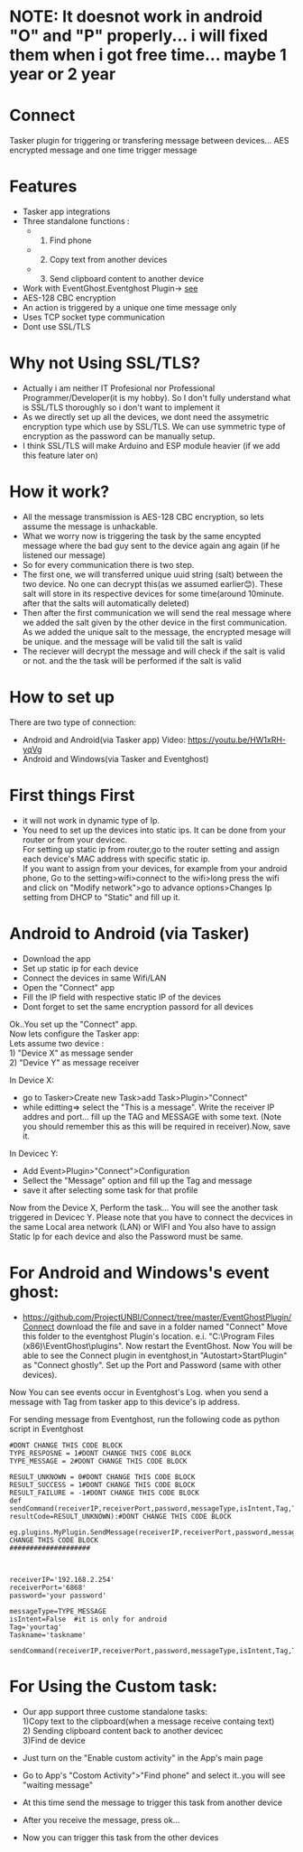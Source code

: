 # NOTE: It doesnot work in android "O" and "P" properly... i will fixed them when i got free time... maybe 1 year or 2 year

# Connect
Tasker plugin for triggering or transfering message between devices... AES encrypted message and one time trigger message


# Features
* Tasker app integrations
* Three standalone functions : 
   * 1) Find phone 
   * 2) Copy text from another devices 
   * 3) Send clipboard content to another device
* Work with EventGhost.Eventghost Plugin-> [see](https://github.com/ProjectUNBI/Connect/tree/master/EventGhostPlugin/Connect) 
* AES-128 CBC encryption
* An action is triggered by a unique one time message only
* Uses TCP socket type communication
* Dont use SSL/TLS


# Why not Using SSL/TLS?
* Actually i am neither IT Profesional nor Professional Programmer/Developer(it is my hobby). So I don't fully understand what is SSL/TLS thoroughly
  so i don't want to implement it
* As we directly set up all the devices, we dont need the assymetric encryption type which use by SSL/TLS. We can use symmetric type of encryption as the password can be manually setup.
* I think SSL/TLS will make Arduino and ESP module heavier (if we add this feature later on)

# How it work?
* All the message transmission is AES-128 CBC encryption, so lets assume the message is unhackable.
* What we worry now is triggering the task by the same encypted message where the bad guy sent to the device again ang again (if he listened our message)
* So for every communication there is two step.
* The first one, we will transferred unique uuid string (salt) between the two device. No one can decrypt this(as we assumed earlier😊).
  These salt will store in its respective devices for some time(around 10minute. after that the salts will automatically deleted)
* Then after the first communication we will send the real message where we added the salt given by the other device in the first communication.
  As we added the unique salt to the message, the encrypted mesage will be unique. and the message will be valid till the salt is valid 
* The reciever will decrypt the message and will check if the salt is valid or not. and the the task will be performed if the salt is valid

# How to set up
There are two type of connection:
* Android and Android(via Tasker app) Video: https://youtu.be/HW1xRH-yqVg
* Android and Windows(via Tasker and Eventghost)

# First things First
* it will not work in dynamic type of Ip.
* You need to set up the devices into static ips.
  It can be done from your router or from your devicec. <br/>For setting up static ip from router,go to the router setting and assign each device's MAC address with specific static ip.<br/>If you want to assign from your devices, for example from your android phone, Go to the setting>wifi>connect to the wifi>long press the wifi and click on "Modify network">go to advance options>Changes Ip setting from DHCP to "Static" and fill up it.

# Android to Android (via Tasker)
* Download the app
* Set up static ip for each device
* Connect the devices in same Wifi/LAN
* Open the "Connect" app
* Fill the IP field with respective static IP of the devices
* Dont forget to set the same encryption passord for all devices

Ok..You set up the "Connect" app.<br/>
Now lets configure the Tasker app:<br/>
Lets assume two device :<br/>1) "Device X" as message sender <br/>2) "Device Y" as message receiver

In Device X:
* go to Tasker>Create new Task>add Task>Plugin>"Connect"
* while editting=> select the "This is a message". Write the receiver IP addres and port... fill up the TAG and MESSAGE with some text. (Note you should remember this as this will be required in receiver).Now, save it.


In Devicec Y:
* Add Event>Plugin>"Connect">Configuration
* Sellect the "Message" option and fill up the Tag and message
* save it after selecting some task for that profile


Now from the Device X, Perform the task... You will see the another task triggered in Devicec Y. Please note that you have to connect the decvices in the same Local area network (LAN) or WIFI and You also have to assign Static Ip for each device and also the Password must be same.


# For Android and Windows's event ghost:

* https://github.com/ProjectUNBI/Connect/tree/master/EventGhostPlugin/Connect download the file and save in a folder named "Connect"
Move this folder to the eventghost Plugin's location. e.i. "C:\Program Files (x86)\EventGhost\plugins". Now restart the EventGhost.
Now You will be able to see the Connect plugin in eventghost,in "Autostart>StartPlugin" as "Connect ghostly". Set up the Port and Password (same with other devices).

Now You can see events occur in Eventghost's Log. when you send a message with Tag from tasker app to this device's ip address.

For sending message from Eventghost, run the following code as python script in Eventghost

```
#DONT CHANGE THIS CODE BLOCK
TYPE_RESPOSNE = 1#DONT CHANGE THIS CODE BLOCK
TYPE_MESSAGE = 2#DONT CHANGE THIS CODE BLOCK

RESULT_UNKNOWN = 0#DONT CHANGE THIS CODE BLOCK
RESULT_SUCCESS = 1#DONT CHANGE THIS CODE BLOCK
RESULT_FAILURE = -1#DONT CHANGE THIS CODE BLOCK
def sendCommand(receiverIP,receiverPort,password,messageType,isIntent,Tag,Taskname,Message=None,extra=None, resultCode=RESULT_UNKNOWN):#DONT CHANGE THIS CODE BLOCK
    eg.plugins.MyPlugin.SendMessage(receiverIP,receiverPort,password,messageType,isIntent,Tag,Message,Taskname,extra,resultCode)#DONT CHANGE THIS CODE BLOCK
####################



receiverIP='192.168.2.254'
receiverPort='6868'
password='your password'

messageType=TYPE_MESSAGE
isIntent=False  #it is only for android
Tag='yourtag'
Taskname='taskname'

sendCommand(receiverIP,receiverPort,password,messageType,isIntent,Tag,Taskname)

```


# For Using the Custom task:
* Our app support three custome standalone tasks: <br/>1)Copy text to the clipboard(when a message receive containg text)  <br/>2) Sending clipboard content back to another devicec <br/>3)Find de device

* Just turn on the "Enable custom activity" in the App's main page
* Go to App's "Costom Activity">"Find phone" and select it..you will see "waiting message"
* At this time send the message to trigger this task from another device
* After you receive the message, press ok...
* Now you can trigger this task from the other devices
